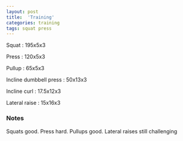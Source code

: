```yaml
---
layout: post
title:  'Training'
categories: training
tags: squat press
---
```


Squat : 195x5x3

Press  : 120x5x3

Pullup  : 65x5x3

Incline dumbbell press : 50x13x3

Incline curl  :  17.5x12x3

Lateral raise : 15x16x3

### Notes

Squats good. Press hard. Pullups good. Lateral raises still challenging
